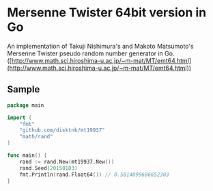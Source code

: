 Mersenne Twister 64bit version in Go
================

An implementation of Takuji Nishimura's and Makoto Matsumoto's Mersenne Twister pseudo random number generator in Go. ([http://www.math.sci.hiroshima-u.ac.jp/~m-mat/MT/emt64.html](http://www.math.sci.hiroshima-u.ac.jp/~m-mat/MT/emt64.html))

## Sample

```go
package main

import (
	"fmt"
	"github.com/disktnk/mt19937"
	"math/rand"
)

func main() {
	rand := rand.New(mt19937.New())
	rand.Seed(20150103)
	fmt.Println(rand.Float64()) // 0.5814099686652303
}
```
